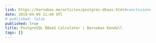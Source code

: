 ```yaml
---
link: https://barnabas.me/articles/postgres-dbaas.html#conclusions
date: 2019-04-09 11:44 UTC
# published: false
published: true
title: PostgreSQL DBaaS Calculator | Barnabas Kendall
tags: []
---
```




